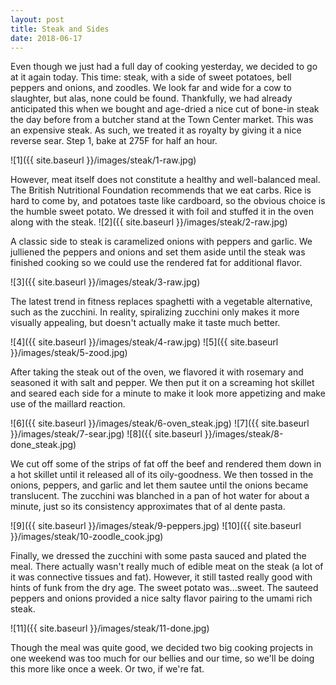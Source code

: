 ```yaml
---
layout: post
title: Steak and Sides
date: 2018-06-17
---
```



Even though we just had a full day of cooking yesterday, we decided to go at it again today. This time: steak, with a side of sweet potatoes, bell peppers and onions, and zoodles. We look far and wide for a cow to slaughter, but alas, none could be found. Thankfully, we had already anticipated this when we bought and age-dried a nice cut of bone-in steak the day before from a butcher stand at the Town Center market. This was an expensive steak. As such, we treated it as royalty by giving it a nice reverse sear. Step 1, bake at 275F for half an hour.



![1]({{ site.baseurl }}/images/steak/1-raw.jpg)

However, meat itself does not constitute a healthy and well-balanced meal. The British Nutritional Foundation recommends that we eat carbs. Rice is hard to come by, and potatoes taste like cardboard, so the obvious choice is the humble sweet potato. We dressed it with foil and stuffed it in the oven along with the steak.
![2]({{ site.baseurl }}/images/steak/2-raw.jpg)

A classic side to steak is caramelized onions with peppers and garlic. We julliened the peppers and onions and set them aside until the steak was finished cooking so we could use the rendered fat for additional flavor.

![3]({{ site.baseurl }}/images/steak/3-raw.jpg)

The latest trend in fitness replaces spaghetti with a vegetable alternative, such as the zucchini. In reality, spiralizing zucchini only makes it more visually appealing, but doesn't actually make it taste much better.

![4]({{ site.baseurl }}/images/steak/4-raw.jpg)
![5]({{ site.baseurl }}/images/steak/5-zood.jpg)

After taking the steak out of the oven, we flavored it with rosemary and seasoned it with salt and pepper. We then put it on a screaming hot skillet and seared each side for a minute to make it look more appetizing and make use of the maillard reaction.

![6]({{ site.baseurl }}/images/steak/6-oven_steak.jpg)
![7]({{ site.baseurl }}/images/steak/7-sear.jpg)
![8]({{ site.baseurl }}/images/steak/8-done_steak.jpg)

We cut off some of the strips of fat off the beef and rendered them down in a hot skillet until it released all of its oily-goodness. We then tossed in the onions, peppers, and garlic and let them sautee until the onions became translucent. The zucchini was blanched in a pan of hot water for about a minute, just so its consistency approximates that of al dente pasta.

![9]({{ site.baseurl }}/images/steak/9-peppers.jpg)
![10]({{ site.baseurl }}/images/steak/10-zoodle_cook.jpg)

Finally, we dressed the zucchini with some pasta sauced and plated the meal. There actually wasn't really much of edible meat on the steak (a lot of it was connective tissues and fat). However, it still tasted really good with hints of funk from the dry age. The sweet potato was...sweet. The sauteed peppers and onions provided a nice salty flavor pairing to the umami rich steak.

![11]({{ site.baseurl }}/images/steak/11-done.jpg)

Though the meal was quite good, we decided two big cooking projects in one weekend was too much for our bellies and our time, so we'll be doing this more like once a week. Or two, if we're fat.
